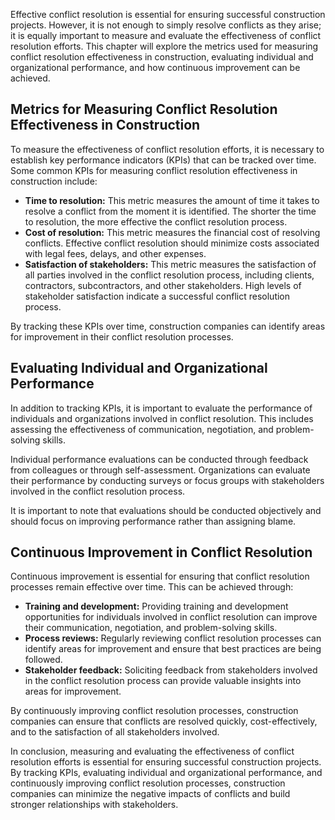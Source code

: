 
Effective conflict resolution is essential for ensuring successful construction projects. However, it is not enough to simply resolve conflicts as they arise; it is equally important to measure and evaluate the effectiveness of conflict resolution efforts. This chapter will explore the metrics used for measuring conflict resolution effectiveness in construction, evaluating individual and organizational performance, and how continuous improvement can be achieved.

Metrics for Measuring Conflict Resolution Effectiveness in Construction
-----------------------------------------------------------------------

To measure the effectiveness of conflict resolution efforts, it is necessary to establish key performance indicators (KPIs) that can be tracked over time. Some common KPIs for measuring conflict resolution effectiveness in construction include:

* **Time to resolution:** This metric measures the amount of time it takes to resolve a conflict from the moment it is identified. The shorter the time to resolution, the more effective the conflict resolution process.
* **Cost of resolution:** This metric measures the financial cost of resolving conflicts. Effective conflict resolution should minimize costs associated with legal fees, delays, and other expenses.
* **Satisfaction of stakeholders:** This metric measures the satisfaction of all parties involved in the conflict resolution process, including clients, contractors, subcontractors, and other stakeholders. High levels of stakeholder satisfaction indicate a successful conflict resolution process.

By tracking these KPIs over time, construction companies can identify areas for improvement in their conflict resolution processes.

Evaluating Individual and Organizational Performance
----------------------------------------------------

In addition to tracking KPIs, it is important to evaluate the performance of individuals and organizations involved in conflict resolution. This includes assessing the effectiveness of communication, negotiation, and problem-solving skills.

Individual performance evaluations can be conducted through feedback from colleagues or through self-assessment. Organizations can evaluate their performance by conducting surveys or focus groups with stakeholders involved in the conflict resolution process.

It is important to note that evaluations should be conducted objectively and should focus on improving performance rather than assigning blame.

Continuous Improvement in Conflict Resolution
---------------------------------------------

Continuous improvement is essential for ensuring that conflict resolution processes remain effective over time. This can be achieved through:

* **Training and development:** Providing training and development opportunities for individuals involved in conflict resolution can improve their communication, negotiation, and problem-solving skills.
* **Process reviews:** Regularly reviewing conflict resolution processes can identify areas for improvement and ensure that best practices are being followed.
* **Stakeholder feedback:** Soliciting feedback from stakeholders involved in the conflict resolution process can provide valuable insights into areas for improvement.

By continuously improving conflict resolution processes, construction companies can ensure that conflicts are resolved quickly, cost-effectively, and to the satisfaction of all stakeholders involved.

In conclusion, measuring and evaluating the effectiveness of conflict resolution efforts is essential for ensuring successful construction projects. By tracking KPIs, evaluating individual and organizational performance, and continuously improving conflict resolution processes, construction companies can minimize the negative impacts of conflicts and build stronger relationships with stakeholders.
